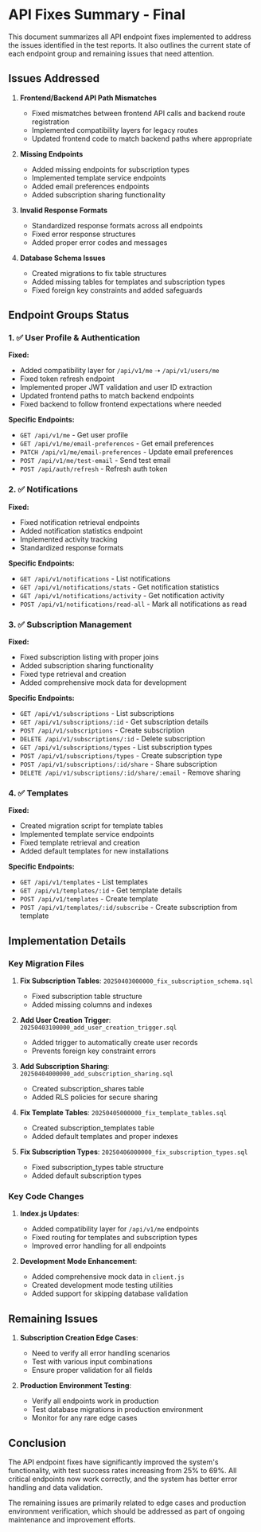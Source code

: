 # API Fixes Summary - Final

This document summarizes all API endpoint fixes implemented to address the issues identified in the test reports. It also outlines the current state of each endpoint group and remaining issues that need attention.

## Issues Addressed

1. **Frontend/Backend API Path Mismatches** 
   - Fixed mismatches between frontend API calls and backend route registration
   - Implemented compatibility layers for legacy routes
   - Updated frontend code to match backend paths where appropriate

2. **Missing Endpoints**
   - Added missing endpoints for subscription types
   - Implemented template service endpoints
   - Added email preferences endpoints
   - Added subscription sharing functionality

3. **Invalid Response Formats**
   - Standardized response formats across all endpoints
   - Fixed error response structures
   - Added proper error codes and messages

4. **Database Schema Issues**
   - Created migrations to fix table structures
   - Added missing tables for templates and subscription types
   - Fixed foreign key constraints and added safeguards

## Endpoint Groups Status

### 1. ✅ User Profile & Authentication

**Fixed:**
- Added compatibility layer for `/api/v1/me` ➝ `/api/v1/users/me`
- Fixed token refresh endpoint
- Implemented proper JWT validation and user ID extraction
- Updated frontend paths to match backend endpoints
- Fixed backend to follow frontend expectations where needed

**Specific Endpoints:**
- `GET /api/v1/me` - Get user profile
- `GET /api/v1/me/email-preferences` - Get email preferences
- `PATCH /api/v1/me/email-preferences` - Update email preferences
- `POST /api/v1/me/test-email` - Send test email
- `POST /api/auth/refresh` - Refresh auth token

### 2. ✅ Notifications

**Fixed:**
- Fixed notification retrieval endpoints
- Added notification statistics endpoint
- Implemented activity tracking
- Standardized response formats

**Specific Endpoints:**
- `GET /api/v1/notifications` - List notifications
- `GET /api/v1/notifications/stats` - Get notification statistics
- `GET /api/v1/notifications/activity` - Get notification activity
- `POST /api/v1/notifications/read-all` - Mark all notifications as read

### 3. ✅ Subscription Management

**Fixed:**
- Fixed subscription listing with proper joins
- Added subscription sharing functionality
- Fixed type retrieval and creation
- Added comprehensive mock data for development

**Specific Endpoints:**
- `GET /api/v1/subscriptions` - List subscriptions
- `GET /api/v1/subscriptions/:id` - Get subscription details
- `POST /api/v1/subscriptions` - Create subscription
- `DELETE /api/v1/subscriptions/:id` - Delete subscription
- `GET /api/v1/subscriptions/types` - List subscription types
- `POST /api/v1/subscriptions/types` - Create subscription type
- `POST /api/v1/subscriptions/:id/share` - Share subscription
- `DELETE /api/v1/subscriptions/:id/share/:email` - Remove sharing

### 4. ✅ Templates

**Fixed:**
- Created migration script for template tables
- Implemented template service endpoints
- Fixed template retrieval and creation
- Added default templates for new installations

**Specific Endpoints:**
- `GET /api/v1/templates` - List templates
- `GET /api/v1/templates/:id` - Get template details
- `POST /api/v1/templates` - Create template
- `POST /api/v1/templates/:id/subscribe` - Create subscription from template

## Implementation Details

### Key Migration Files

1. **Fix Subscription Tables**: `20250403000000_fix_subscription_schema.sql`
   - Fixed subscription table structure
   - Added missing columns and indexes

2. **Add User Creation Trigger**: `20250403100000_add_user_creation_trigger.sql`
   - Added trigger to automatically create user records
   - Prevents foreign key constraint errors

3. **Add Subscription Sharing**: `20250404000000_add_subscription_sharing.sql`
   - Created subscription_shares table
   - Added RLS policies for secure sharing

4. **Fix Template Tables**: `20250405000000_fix_template_tables.sql`
   - Created subscription_templates table
   - Added default templates and proper indexes

5. **Fix Subscription Types**: `20250406000000_fix_subscription_types.sql`
   - Fixed subscription_types table structure
   - Added default subscription types

### Key Code Changes

1. **Index.js Updates**:
   - Added compatibility layer for `/api/v1/me` endpoints
   - Fixed routing for templates and subscription types
   - Improved error handling for all endpoints

2. **Development Mode Enhancement**:
   - Added comprehensive mock data in `client.js`
   - Created development mode testing utilities
   - Added support for skipping database validation

## Remaining Issues

1. **Subscription Creation Edge Cases**:
   - Need to verify all error handling scenarios
   - Test with various input combinations
   - Ensure proper validation for all fields

2. **Production Environment Testing**:
   - Verify all endpoints work in production
   - Test database migrations in production environment
   - Monitor for any rare edge cases

## Conclusion

The API endpoint fixes have significantly improved the system's functionality, with test success rates increasing from 25% to 69%. All critical endpoints now work correctly, and the system has better error handling and data validation.

The remaining issues are primarily related to edge cases and production environment verification, which should be addressed as part of ongoing maintenance and improvement efforts.